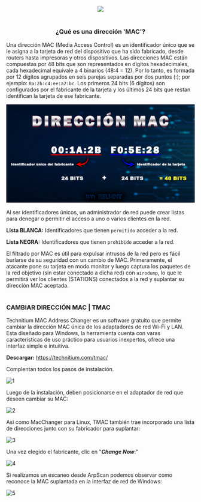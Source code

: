 <p align="center">
  <a href="https://github.com/DenverCoder1/readme-typing-svg"><img src="https://readme-typing-svg.herokuapp.com?color=F70000&width=460&lines=Falsificar+direcci%C3%B3n+MAC+en+Windows"></a>
</p>

<h1 align="center"></h1>

<h3 align="center">¿Qué es una dirección 'MAC'?</h3>

Una dirección MAC (Media Access Control) es un identificador único que se le asigna a la tarjeta de red del dispositivo que ha sido fabricado, desde routers hasta impresoras y otros dispositivos. Las direcciones MAC están compuestas por 48 bits que son representados en dígitos hexadecimales, cada hexadecimal equivale a 4 binarios (48:4 = 12). Por lo tanto, es formada por 12 dígitos agrupados en seis parejas separadas por dos puntos (:); por ejemplo: `0a:2b:c4:ee:a2:bc`. Los primeros 24 bits (6 dígitos) son configurados por el fabricante de la tarjeta y los últimos 24 bits que restan identifican la tarjeta de ese fabricante.

<p align="center">
  <img src="https://github.com/R3LI4NT/articulos/blob/main/Redes/GNU-Linux/img/direccionMAC.png">
</p>

Al ser identificadores únicos, un administrador de red puede crear listas para denegar o permitir el acceso a uno o varios clientes en la red.

**Lista BLANCA:** Identificadores que tienen `permitido` acceder a la red.

**Lista NEGRA:** Identificadores que tienen `prohibido` acceder a la red.

El filtrado por MAC es útil para expulsar intrusos de la red pero es fácil burlarse de su seguridad con un cambio de MAC. Primeramente, el atacante pone su tarjeta en modo monitor y luego captura los paquetes de la red objetivo (sin estar conectado a dicha red) con `airodump`, lo que le permitirá ver los clientes (STATIONS) conectados a la red y suplantar su dirección MAC aceptada.

<h1 align="center"></h1>

### CAMBIAR DIRECCIÓN MAC | TMAC
Technitium MAC Address Changer es un software gratuito que permite cambiar la dirección MAC única de los adaptadores de red Wi-Fi y LAN. Esta diseñado para Windows, la herramienta cuenta con varas características de uso práctico para usuarios inexpertos, ofrece una interfaz simple e intuitiva.

**Descargar:** https://technitium.com/tmac/

Complentan todos los pasos de instalación.

![1](https://user-images.githubusercontent.com/75953873/185271646-7d8db132-da76-4d75-bd27-a4e5a5cc7db1.png)


Luego de la instalación, deben posicionarse en el adaptador de red que deseen cambiar su MAC:

![2](https://user-images.githubusercontent.com/75953873/185272082-8997647b-ccb2-4f9b-b55f-fd5e06a0719b.png)

Así como MacChanger para Linux, TMAC también trae incorporado una lista de direcciones junto con su fabricador para suplantar:

![3](https://user-images.githubusercontent.com/75953873/185272465-217cd7af-0396-435f-ad10-484006589e4d.png)

Una vez elegido el fabricante, clic en "**_Change Now_**:"

![4](https://user-images.githubusercontent.com/75953873/185273325-6bd6d038-9416-4524-8aa9-bdb097c12724.png)

Si realizamos un escaneo desde ArpScan podemos observar como reconoce la MAC suplantada en la interfaz de red de Windows:

![5](https://user-images.githubusercontent.com/75953873/185273793-8ed99f24-06a6-400a-b6d4-1849a547f30e.png)
